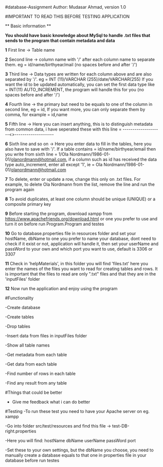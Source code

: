#database-Assignment
Author: Mudasar Ahmad, version 1.0

#IMPORTANT TO READ THIS BEFORE TESTING APPLICATION

** Basic information **

**You should have basic knowledge about MySql to handle .txt files that sends to the program that contain metadata and data**

**1** First line -> Table name

**2** Second line -> column name with '/' after each column name to separate them. eg = id/name/birthyear/mail (no spaces before and after '/')

**3** Third line -> Data types are written for each column above and are also separated by '/'. eg = INT (11)/VARCHAR (255)/date/VARCHAR(255) If you want the id to be updated automatically, you can set the first data type like = INT(11) AUTO_INCREMENT, the program will handle this for you (no spaces before and after '/')

**4** Fourth line -> the primary but need to be equals to one of the column in second line, eg = id, If you want more, you can only separate them by comma, for example = id,name

**5** Fifth line -> Here you can insert anything, this is to distinguish metadata from common data, i have seperated these with this line = --------------------<<SEPRATOR BETWEEN METADATA AND DATA>>--------------------

**6** Sixth line and so on -> Here you enter data to fill in the tables, here you also have to save with '/'. If a table contains = id/name/birthyear/email then you write from sixth line = 1/Ola Nordmann/1986-01-01/olanordmann@hotmail.com, if a column such as id has received the data type auto_increment, enter all except '1', ie = Ola Nordmann/1986-01-01/olanordmann@hotmail.com

**7** To delete, enter or update a row, change this only on .txt files. For example, to delete Ola Nordmann from the list, remove the line and run the program again

**8** To avoid duplicates, at least one column should be unique (UNIQUE) or a composite primary key

**9** Before starting the program, download xampp from https://www.apachefriends.org/download.html or one you prefer to use and turn it on before run Program.Program and testes

**10** Go to database.properties file in resources folder and set your hostName, dbName to one you prefer to name your database, dont need to check if it exist or not, application will handle it, then set your userName and passWord to your own and which port you want to use, default is 3306 or 3307

**11** Check in 'helpMaterials', in this folder you will find 'files.txt' here you enter the names of the files you want to read for creating tables and rows. It is important that the files to read are only ".txt" files and that they are in the 'inputFiles' folder

**12** Now run the application and enjoy using the program

#Functionality

-Create database

-Create tables

-Drop tables

-Insert data from files in inputFiles folder

-Show all table names

-Get metadata from each table

-Get data from each table

-Find number of rows in each table

-Find any result from any table

#Things that could be better
- Give me feedback what i can do better

#Testing 
-To run these test you need to have your Apache server on eg. xampp

-Go into folder src/test/resources and find this file -> test-DB-right.properties

-Here you will find: hostName dbName userName passWord port

-Set these to your own settings, but the dbName you choose, you need to manually create a database equals to that one in properties file in your database before run testes